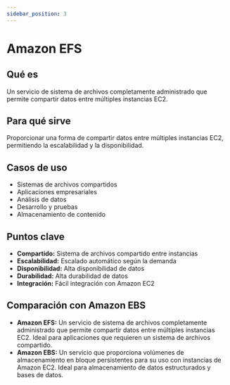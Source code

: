 ```yaml
---
sidebar_position: 3
---
```


# Amazon EFS

## Qué es
Un servicio de sistema de archivos completamente administrado que permite compartir datos entre múltiples instancias EC2.

## Para qué sirve
Proporcionar una forma de compartir datos entre múltiples instancias EC2, permitiendo la escalabilidad y la disponibilidad.

## Casos de uso
- Sistemas de archivos compartidos
- Aplicaciones empresariales
- Análisis de datos
- Desarrollo y pruebas
- Almacenamiento de contenido

## Puntos clave
- **Compartido:** Sistema de archivos compartido entre instancias
- **Escalabilidad:** Escalado automático según la demanda
- **Disponibilidad:** Alta disponibilidad de datos
- **Durabilidad:** Alta durabilidad de datos
- **Integración:** Fácil integración con Amazon EC2

## Comparación con Amazon EBS
- **Amazon EFS:** Un servicio de sistema de archivos completamente administrado que permite compartir datos entre múltiples instancias EC2. Ideal para aplicaciones que requieren un sistema de archivos compartido.
- **Amazon EBS:** Un servicio que proporciona volúmenes de almacenamiento en bloque persistentes para su uso con instancias de Amazon EC2. Ideal para almacenamiento de datos estructurados y bases de datos. 